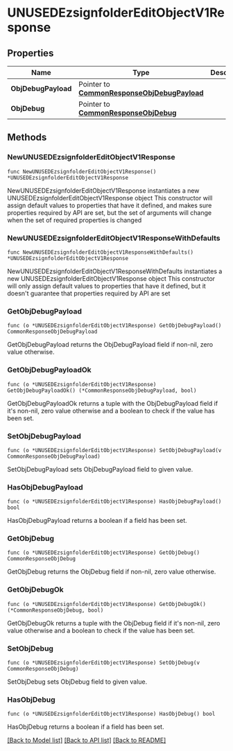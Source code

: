 # UNUSEDEzsignfolderEditObjectV1Response

## Properties

Name | Type | Description | Notes
------------ | ------------- | ------------- | -------------
**ObjDebugPayload** | Pointer to [**CommonResponseObjDebugPayload**](Common-Response-objDebugPayload.md) |  | [optional] 
**ObjDebug** | Pointer to [**CommonResponseObjDebug**](Common-Response-objDebug.md) |  | [optional] 

## Methods

### NewUNUSEDEzsignfolderEditObjectV1Response

`func NewUNUSEDEzsignfolderEditObjectV1Response() *UNUSEDEzsignfolderEditObjectV1Response`

NewUNUSEDEzsignfolderEditObjectV1Response instantiates a new UNUSEDEzsignfolderEditObjectV1Response object
This constructor will assign default values to properties that have it defined,
and makes sure properties required by API are set, but the set of arguments
will change when the set of required properties is changed

### NewUNUSEDEzsignfolderEditObjectV1ResponseWithDefaults

`func NewUNUSEDEzsignfolderEditObjectV1ResponseWithDefaults() *UNUSEDEzsignfolderEditObjectV1Response`

NewUNUSEDEzsignfolderEditObjectV1ResponseWithDefaults instantiates a new UNUSEDEzsignfolderEditObjectV1Response object
This constructor will only assign default values to properties that have it defined,
but it doesn't guarantee that properties required by API are set

### GetObjDebugPayload

`func (o *UNUSEDEzsignfolderEditObjectV1Response) GetObjDebugPayload() CommonResponseObjDebugPayload`

GetObjDebugPayload returns the ObjDebugPayload field if non-nil, zero value otherwise.

### GetObjDebugPayloadOk

`func (o *UNUSEDEzsignfolderEditObjectV1Response) GetObjDebugPayloadOk() (*CommonResponseObjDebugPayload, bool)`

GetObjDebugPayloadOk returns a tuple with the ObjDebugPayload field if it's non-nil, zero value otherwise
and a boolean to check if the value has been set.

### SetObjDebugPayload

`func (o *UNUSEDEzsignfolderEditObjectV1Response) SetObjDebugPayload(v CommonResponseObjDebugPayload)`

SetObjDebugPayload sets ObjDebugPayload field to given value.

### HasObjDebugPayload

`func (o *UNUSEDEzsignfolderEditObjectV1Response) HasObjDebugPayload() bool`

HasObjDebugPayload returns a boolean if a field has been set.

### GetObjDebug

`func (o *UNUSEDEzsignfolderEditObjectV1Response) GetObjDebug() CommonResponseObjDebug`

GetObjDebug returns the ObjDebug field if non-nil, zero value otherwise.

### GetObjDebugOk

`func (o *UNUSEDEzsignfolderEditObjectV1Response) GetObjDebugOk() (*CommonResponseObjDebug, bool)`

GetObjDebugOk returns a tuple with the ObjDebug field if it's non-nil, zero value otherwise
and a boolean to check if the value has been set.

### SetObjDebug

`func (o *UNUSEDEzsignfolderEditObjectV1Response) SetObjDebug(v CommonResponseObjDebug)`

SetObjDebug sets ObjDebug field to given value.

### HasObjDebug

`func (o *UNUSEDEzsignfolderEditObjectV1Response) HasObjDebug() bool`

HasObjDebug returns a boolean if a field has been set.


[[Back to Model list]](../README.md#documentation-for-models) [[Back to API list]](../README.md#documentation-for-api-endpoints) [[Back to README]](../README.md)


